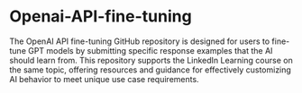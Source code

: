 # Openai-API-fine-tuning
The OpenAI API fine-tuning GitHub repository is designed for users to fine-tune GPT models by submitting specific response examples that the AI should learn from. This repository supports the LinkedIn Learning course on the same topic, offering resources and guidance for effectively customizing AI behavior to meet unique use case requirements.
